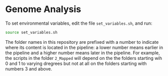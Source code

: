 # Genome Analysis

To set environmental variables, edit the file `set_variables.sh`, and run:
```bash
source set_variables.sh
```

The folder names in this repository are prefixed with a number to indicate
where its content is located in the pipeline: a lower number means earlier
in the pipeline and a higher number means later in the pipeline. For example,
the scripts in the folder `2_Mapped` will depend on the the folders starting
wih 0 and 1 to varying dregrees but not at all on the folders starting with
numbers 3 and above.
